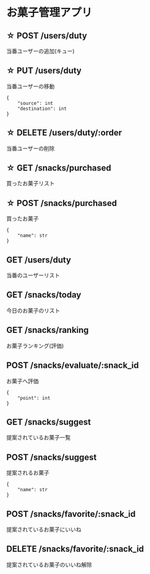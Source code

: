 # お菓子管理アプリ
## ☆ POST /users/duty
当番ユーザーの追加(キュー)

## ☆ PUT /users/duty
当番ユーザーの移動
```
{
    "source": int
    "destination": int
}
```

## ☆ DELETE /users/duty/:order
当番ユーザーの削除

## ☆ GET /snacks/purchased
買ったお菓子リスト

## ☆ POST /snacks/purchased
買ったお菓子
```
{
    "name": str
}
```

## GET /users/duty
当番のユーザーリスト

## GET /snacks/today
今日のお菓子のリスト

## GET /snacks/ranking
お菓子ランキング(評価)

## POST /snacks/evaluate/:snack_id
お菓子へ評価
```
{
    "point": int
}
```

## GET /snacks/suggest
提案されているお菓子一覧

## POST /snacks/suggest
提案されるお菓子
```
{
    "name": str
}
```

## POST /snacks/favorite/:snack_id
提案されているお菓子にいいね

## DELETE /snacks/favorite/:snack_id
提案されているお菓子のいいね解除
